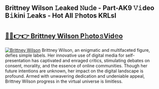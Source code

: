 ## Brittney Wilson 𝙻eaked 𝙽u𝚍e - Part-AK9 𝚅𝚒deo B𝚒kini 𝙻eaks - Hot All 𝙿hotos KRLsl

# <h2><a href="http://ld39qr3.urlbe.top/?page=Brittney+Wilson">🔗🔗👉👉 Brittney Wilson P𝚑oto𝚜Vid𝚎o</a></h2>

[![Brittney Wilson](https://i.imgur.com/eBuTRDB.gif)](http://ld39qr3.urlbe.top/?page=Brittney+Wilson)
Brittney Wilson, an enigmatic and multifaceted figure, defies simple labels. Her innovative use of digital media for self-presentation has captivated and enraged critics, stimulating debates on consent, morality, and the essence of online communities. Though her future intentions are unknown, her impact on the digital landscape is profound. Armed with unwavering dedication and undeniable appeal, Brittney Wilson progress in the virtual universe is limitless.
